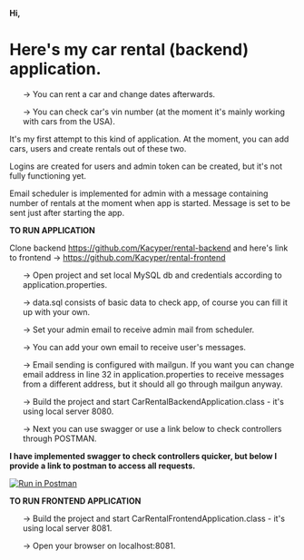 <b> Hi, </b>

<h1>Here's my car rental (backend) application.</h1>

<ul>
-> You can rent a car and change dates afterwards.

-> You can check car's vin number (at the moment it's mainly working with cars from the USA).

</ul>

<p>
It's my first attempt to this kind of application. At the moment, you can add cars, users and create rentals out of these two.

Logins are created for users and admin token can be created, but it's not fully functioning yet.

Email scheduler is implemented for admin with a message containing number of rentals at the moment when app is started. Message is set to be sent just after starting the app.

</p>

<b>TO RUN APPLICATION</b>

Clone backend https://github.com/Kacyper/rental-backend and here's link to frontend -> https://github.com/Kacyper/rental-frontend

<ol>
-> Open project and set local MySQL db and credentials according to application.properties.

-> data.sql consists of basic data to check app, of course you can fill it up with your own.

-> Set your admin email to receive admin mail from scheduler. 

-> You can add your own email to receive user's messages.

-> Email sending is configured with mailgun. If you want you can change email address in line 32 in application.properties to receive messages from a different address, but it should all go through mailgun anyway. 

-> Build the project and start CarRentalBackendApplication.class - it's using local server 8080.

-> Next you can use swagger or use a link below to check controllers through POSTMAN.
</ol>

<b> I have implemented swagger to check controllers quicker, but below I provide a link to postman to access all requests. </b>

[![Run in Postman](https://run.pstmn.io/button.svg)](https://app.getpostman.com/run-collection/6e5ec90bf6be53a47398?action=collection%2Fimport)

<b>TO RUN FRONTEND APPLICATION</b>

<ol>

-> Build the project and start CarRentalFrontendApplication.class - it's using local server 8081.

-> Open your browser on localhost:8081.
</ol>
